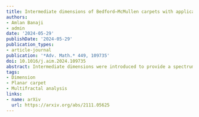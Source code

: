 ```yaml
---
title: Intermediate dimensions of Bedford–McMullen carpets with applications to Lipschitz equivalence
authors:
- Amlan Banaji
- admin
date: '2024-05-29'
publishDate: '2024-05-29'
publication_types:
- article-journal
publication: '*Adv. Math.* 449, 109735'
doi: 10.1016/j.aim.2024.109735
abstract: Intermediate dimensions were introduced to provide a spectrum of dimensions interpolating between Hausdorff and box-counting dimensions for fractals where these differ. In particular, Bedford-McMullen carpets are a natural case for investigation, but until now only very rough bounds for their intermediate dimensions have been found. In this paper, we determine a precise formula for the intermediate dimensions $\dim_{ \theta } \Lambda $ of any Bedford--McMullen carpet $\Lambda $	for the whole spectrum of $\theta \in [0,1]$, in terms of a certain large	deviations rate function. The intermediate dimensions exist and are strictly increasing in $\theta $, and the function $\theta \mapsto \dim _{ \theta }\Lambda $ exhibits interesting features not witnessed on any previous example, such as having countably many phase	transitions, between which it is analytic and strictly concave. We make an unexpected connection to multifractal analysis by showing that two carpets with non-uniform vertical fibres have equal intermediate dimensions	if and only if the Hausdorff multifractal spectra of the uniform Bernoulli measures on the two carpets are equal. Since intermediate dimensions are	bi-Lipschitz invariant, this shows that the equality of these multifractal spectra is a necessary condition for two such carpets to be Lipschitz equivalent.
tags:
- Dimension
- Planar carpet
- Multifractal analysis
links:
- name: arXiv
  url: https://arxiv.org/abs/2111.05625
---
```

